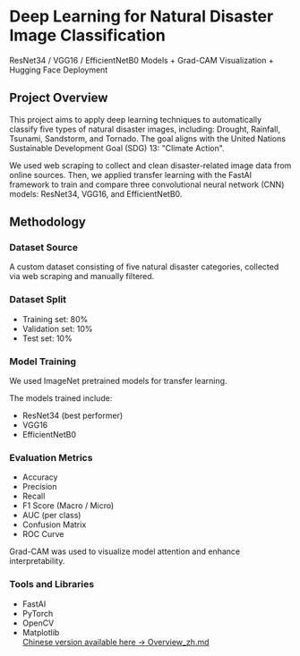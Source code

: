 # Deep Learning for Natural Disaster Image Classification  
ResNet34 / VGG16 / EfficientNetB0 Models + Grad-CAM Visualization + Hugging Face Deployment

## Project Overview

This project aims to apply deep learning techniques to automatically classify five types of natural disaster images, including: Drought, Rainfall, Tsunami, Sandstorm, and Tornado. The goal aligns with the United Nations Sustainable Development Goal (SDG) 13: "Climate Action".

We used web scraping to collect and clean disaster-related image data from online sources. Then, we applied transfer learning with the FastAI framework to train and compare three convolutional neural network (CNN) models: ResNet34, VGG16, and EfficientNetB0.

## Methodology

### Dataset Source
A custom dataset consisting of five natural disaster categories, collected via web scraping and manually filtered.

### Dataset Split
- Training set: 80%  
- Validation set: 10%  
- Test set: 10%  

### Model Training
We used ImageNet pretrained models for transfer learning.

The models trained include:
- ResNet34 (best performer)
- VGG16
- EfficientNetB0

### Evaluation Metrics
- Accuracy  
- Precision  
- Recall  
- F1 Score (Macro / Micro)  
- AUC (per class)  
- Confusion Matrix  
- ROC Curve  

Grad-CAM was used to visualize model attention and enhance interpretability.

### Tools and Libraries
- FastAI  
- PyTorch  
- OpenCV  
- Matplotlib  
[Chinese version available here → Overview_zh.md](./Overview_zh.md)

